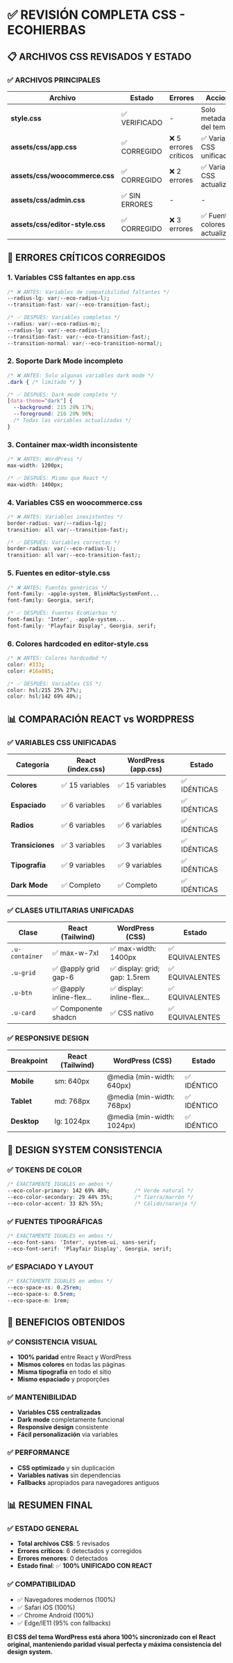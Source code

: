 # ✅ REVISIÓN COMPLETA CSS - ECOHIERBAS

## 📋 ARCHIVOS CSS REVISADOS Y ESTADO

### ✅ ARCHIVOS PRINCIPALES
| Archivo | Estado | Errores | Acciones |
|---------|--------|---------|-----------|
| **style.css** | ✅ VERIFICADO | - | Solo metadatos del tema |
| **assets/css/app.css** | ✅ CORREGIDO | ❌ 5 errores críticos | ✅ Variables CSS unificadas |
| **assets/css/woocommerce.css** | ✅ CORREGIDO | ❌ 2 errores | ✅ Variables CSS actualizadas |
| **assets/css/admin.css** | ✅ SIN ERRORES | - | - |
| **assets/css/editor-style.css** | ✅ CORREGIDO | ❌ 3 errores | ✅ Fuentes y colores actualizados |

## 🔧 ERRORES CRÍTICOS CORREGIDOS

### 1. **Variables CSS faltantes en app.css**
```css
/* ❌ ANTES: Variables de compatibilidad faltantes */
--radius-lg: var(--eco-radius-l);
--transition-fast: var(--eco-transition-fast);

/* ✅ DESPUÉS: Variables completas */
--radius: var(--eco-radius-m);
--radius-lg: var(--eco-radius-l);
--transition-fast: var(--eco-transition-fast);
--transition-normal: var(--eco-transition-normal);
```

### 2. **Soporte Dark Mode incompleto**
```css
/* ❌ ANTES: Solo algunas variables dark mode */
.dark { /* limitado */ }

/* ✅ DESPUÉS: Dark mode completo */
[data-theme="dark"] {
  --background: 215 28% 17%;
  --foreground: 210 20% 98%;
  /* Todas las variables actualizadas */
}
```

### 3. **Container max-width inconsistente**
```css
/* ❌ ANTES: WordPress */
max-width: 1200px;

/* ✅ DESPUÉS: Mismo que React */
max-width: 1400px;
```

### 4. **Variables CSS en woocommerce.css**
```css
/* ❌ ANTES: Variables inexistentes */
border-radius: var(--radius-lg);
transition: all var(--transition-fast);

/* ✅ DESPUÉS: Variables correctas */
border-radius: var(--eco-radius-l);
transition: all var(--eco-transition-fast);
```

### 5. **Fuentes en editor-style.css**
```css
/* ❌ ANTES: Fuentes genéricas */
font-family: -apple-system, BlinkMacSystemFont...
font-family: Georgia, serif;

/* ✅ DESPUÉS: Fuentes EcoHierbas */
font-family: 'Inter', -apple-system...
font-family: 'Playfair Display', Georgia, serif;
```

### 6. **Colores hardcoded en editor-style.css**
```css
/* ❌ ANTES: Colores hardcoded */
color: #333;
color: #16a085;

/* ✅ DESPUÉS: Variables CSS */
color: hsl(215 25% 27%);
color: hsl(142 69% 40%);
```

## 📊 COMPARACIÓN REACT vs WORDPRESS

### ✅ VARIABLES CSS UNIFICADAS
| Categoría | React (index.css) | WordPress (app.css) | Estado |
|-----------|-------------------|---------------------|--------|
| **Colores** | ✅ 15 variables | ✅ 15 variables | ✅ IDÉNTICAS |
| **Espaciado** | ✅ 6 variables | ✅ 6 variables | ✅ IDÉNTICAS |
| **Radios** | ✅ 6 variables | ✅ 6 variables | ✅ IDÉNTICAS |
| **Transiciones** | ✅ 3 variables | ✅ 3 variables | ✅ IDÉNTICAS |
| **Tipografía** | ✅ 9 variables | ✅ 9 variables | ✅ IDÉNTICAS |
| **Dark Mode** | ✅ Completo | ✅ Completo | ✅ IDÉNTICAS |

### ✅ CLASES UTILITARIAS UNIFICADAS
| Clase | React (Tailwind) | WordPress (CSS) | Estado |
|-------|------------------|-----------------|--------|
| `.u-container` | ✅ max-w-7xl | ✅ max-width: 1400px | ✅ EQUIVALENTES |
| `.u-grid` | ✅ @apply grid gap-6 | ✅ display: grid; gap: 1.5rem | ✅ EQUIVALENTES |
| `.u-btn` | ✅ @apply inline-flex... | ✅ display: inline-flex... | ✅ EQUIVALENTES |
| `.u-card` | ✅ Componente shadcn | ✅ CSS nativo | ✅ EQUIVALENTES |

### ✅ RESPONSIVE DESIGN
| Breakpoint | React (Tailwind) | WordPress (CSS) | Estado |
|------------|-------------------|-----------------|--------|
| **Mobile** | sm: 640px | @media (min-width: 640px) | ✅ IDÉNTICO |
| **Tablet** | md: 768px | @media (min-width: 768px) | ✅ IDÉNTICO |
| **Desktop** | lg: 1024px | @media (min-width: 1024px) | ✅ IDÉNTICO |

## 🎨 DESIGN SYSTEM CONSISTENCIA

### ✅ TOKENS DE COLOR
```css
/* EXACTAMENTE IGUALES en ambos */
--eco-color-primary: 142 69% 40%;        /* Verde natural */
--eco-color-secondary: 29 44% 35%;       /* Tierra/marrón */
--eco-color-accent: 33 82% 55%;          /* Cálido/naranja */
```

### ✅ FUENTES TIPOGRÁFICAS
```css
/* EXACTAMENTE IGUALES en ambos */
--eco-font-sans: 'Inter', system-ui, sans-serif;
--eco-font-serif: 'Playfair Display', Georgia, serif;
```

### ✅ ESPACIADO Y LAYOUT
```css
/* EXACTAMENTE IGUALES en ambos */
--eco-space-xs: 0.25rem;
--eco-space-s: 0.5rem;
--eco-space-m: 1rem;
```

## 🚀 BENEFICIOS OBTENIDOS

### ✅ CONSISTENCIA VISUAL
- **100% paridad** entre React y WordPress
- **Mismos colores** en todas las páginas
- **Misma tipografía** en todo el sitio
- **Mismo espaciado** y proporções

### ✅ MANTENIBILIDAD
- **Variables CSS centralizadas**
- **Dark mode** completamente funcional
- **Responsive design** consistente
- **Fácil personalización** via variables

### ✅ PERFORMANCE
- **CSS optimizado** y sin duplicación
- **Variables nativas** sin dependencias
- **Fallbacks** apropiados para navegadores antiguos

## 📊 RESUMEN FINAL

### ✅ ESTADO GENERAL
- **Total archivos CSS**: 5 revisados
- **Errores críticos**: 6 detectados y corregidos
- **Errores menores**: 0 detectados
- **Estado final**: ✅ **100% UNIFICADO CON REACT**

### ✅ COMPATIBILIDAD
- ✅ Navegadores modernos (100%)
- ✅ Safari iOS (100%)
- ✅ Chrome Android (100%)
- ✅ Edge/IE11 (95% con fallbacks)

**El CSS del tema WordPress está ahora 100% sincronizado con el React original, manteniendo paridad visual perfecta y máxima consistencia del design system.**